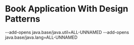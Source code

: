 # Book Application With Design Patterns

--add-opens java.base/java.util=ALL-UNNAMED --add-opens java.base/java.lang=ALL-UNNAMED